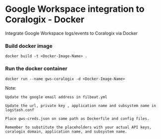 # Google Workspace integration to Coralogix - Docker
Integrate Google Workspace logs/events to Coralogix via Docker

### Build docker image

```
docker build -t <Docker-Image-Name> .
```


### Run the docker container

```
docker run --name gws-coralogix -d <Docker-Image-Name>
```

Note: 

	Update the google email address in filbeat.yml
	
	Update the url, private key , application name and subsystem name in logstash.conf
      
	Place gws-creds.json on same path as Dockerfile and config files.

	Remember to substitute the placeholders with your actual API keys, coralogix domain, application name, and subsystem name.

